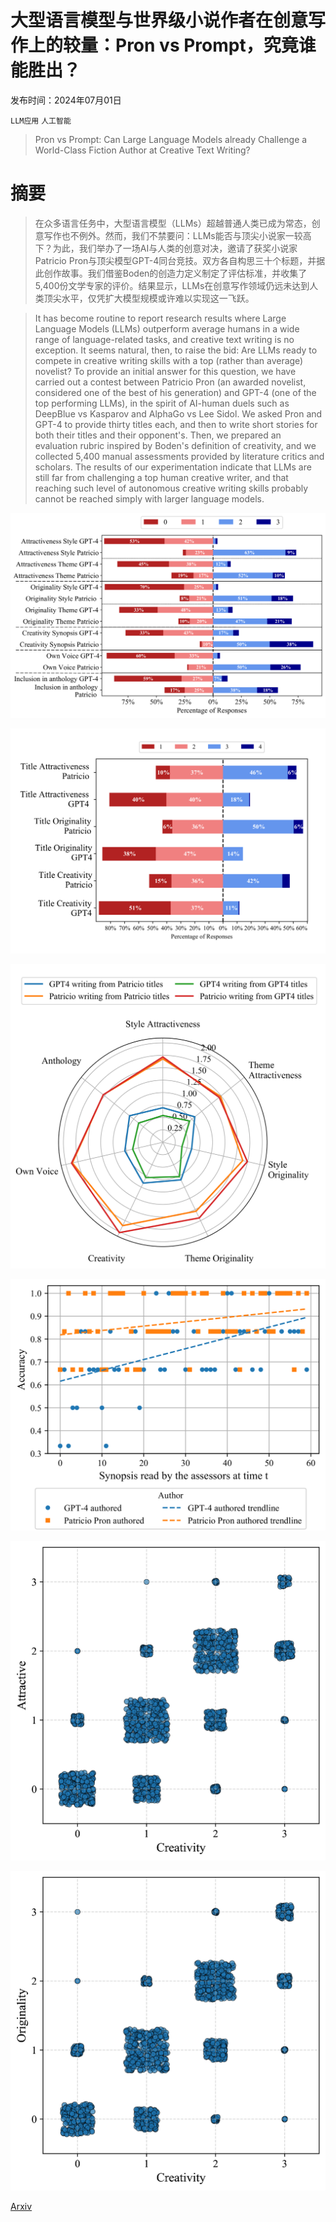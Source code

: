 # 大型语言模型与世界级小说作者在创意写作上的较量：Pron vs Prompt，究竟谁能胜出？

发布时间：2024年07月01日

`LLM应用` `人工智能`

> Pron vs Prompt: Can Large Language Models already Challenge a World-Class Fiction Author at Creative Text Writing?

# 摘要

> 在众多语言任务中，大型语言模型（LLMs）超越普通人类已成为常态，创意写作也不例外。然而，我们不禁要问：LLMs能否与顶尖小说家一较高下？为此，我们举办了一场AI与人类的创意对决，邀请了获奖小说家Patricio Pron与顶尖模型GPT-4同台竞技。双方各自构思三十个标题，并据此创作故事。我们借鉴Boden的创造力定义制定了评估标准，并收集了5,400份文学专家的评价。结果显示，LLMs在创意写作领域仍远未达到人类顶尖水平，仅凭扩大模型规模或许难以实现这一飞跃。

> It has become routine to report research results where Large Language Models (LLMs) outperform average humans in a wide range of language-related tasks, and creative text writing is no exception. It seems natural, then, to raise the bid: Are LLMs ready to compete in creative writing skills with a top (rather than average) novelist? To provide an initial answer for this question, we have carried out a contest between Patricio Pron (an awarded novelist, considered one of the best of his generation) and GPT-4 (one of the top performing LLMs), in the spirit of AI-human duels such as DeepBlue vs Kasparov and AlphaGo vs Lee Sidol. We asked Pron and GPT-4 to provide thirty titles each, and then to write short stories for both their titles and their opponent's. Then, we prepared an evaluation rubric inspired by Boden's definition of creativity, and we collected 5,400 manual assessments provided by literature critics and scholars. The results of our experimentation indicate that LLMs are still far from challenging a top human creative writer, and that reaching such level of autonomous creative writing skills probably cannot be reached simply with larger language models.

![大型语言模型与世界级小说作者在创意写作上的较量：Pron vs Prompt，究竟谁能胜出？](../../../paper_images/2407.01119/x5.png)

![大型语言模型与世界级小说作者在创意写作上的较量：Pron vs Prompt，究竟谁能胜出？](../../../paper_images/2407.01119/x6.png)

![大型语言模型与世界级小说作者在创意写作上的较量：Pron vs Prompt，究竟谁能胜出？](../../../paper_images/2407.01119/x7.png)

![大型语言模型与世界级小说作者在创意写作上的较量：Pron vs Prompt，究竟谁能胜出？](../../../paper_images/2407.01119/x8.png)

![大型语言模型与世界级小说作者在创意写作上的较量：Pron vs Prompt，究竟谁能胜出？](../../../paper_images/2407.01119/x9.png)

![大型语言模型与世界级小说作者在创意写作上的较量：Pron vs Prompt，究竟谁能胜出？](../../../paper_images/2407.01119/x10.png)

[Arxiv](https://arxiv.org/abs/2407.01119)